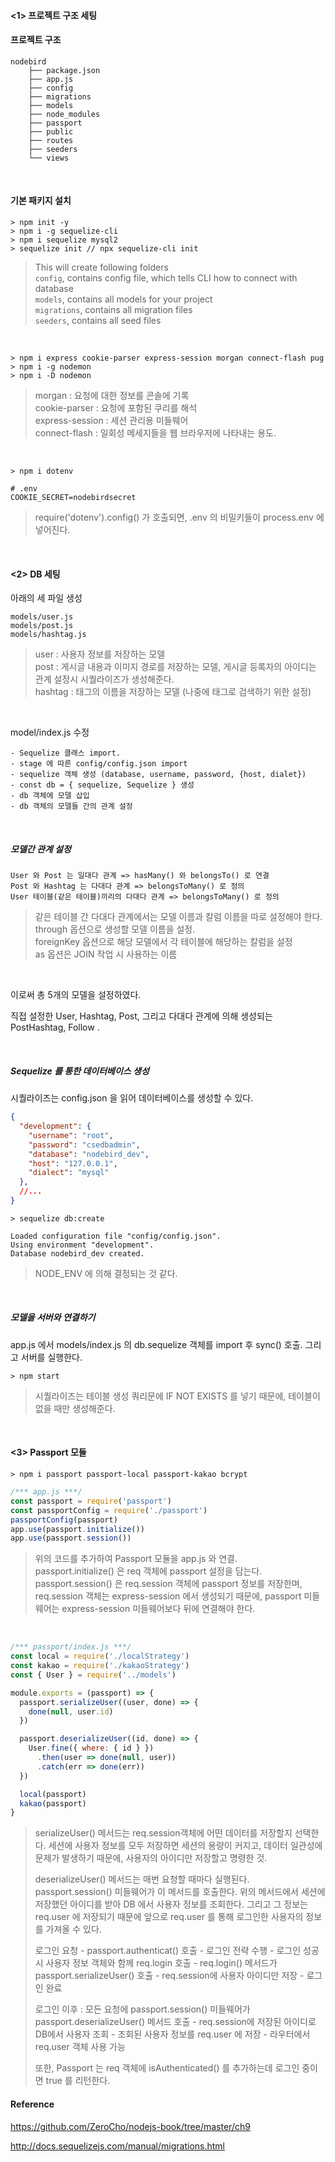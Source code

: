 

#### <1> 프로젝트 구조 세팅

#### 프로젝트 구조

```
nodebird
    ├── package.json
    ├── app.js
    ├── config
    ├── migrations
    ├── models
    ├── node_modules
    ├── passport
    ├── public
    ├── routes
    ├── seeders
    └── views
```

<br>

#### 기본 패키지 설치

```
> npm init -y
> npm i -g sequelize-cli
> npm i sequelize mysql2
> sequelize init // npx sequelize-cli init
```

> This will create following folders<br>`config`, contains config file, which tells CLI how to connect with database<br>`models`, contains all models for your project<br>`migrations`, contains all migration files<br>`seeders`, contains all seed files

<br>

```
> npm i express cookie-parser express-session morgan connect-flash pug
> npm i -g nodemon
> npm i -D nodemon
```

>morgan : 요청에 대한 정보를 콘솔에 기록<br>cookie-parser : 요청에 포함된 쿠리를 해석<br>express-session : 세션 관리용 미들웨어<br>connect-flash : 일회성 메세지들을 웹 브라우저에 나타내는 용도.

<br>

```
> npm i dotenv
```

```
# .env
COOKIE_SECRET=nodebirdsecret
```

> require('dotenv').config() 가 호출되면, .env 의 비밀키들이 process.env 에 넣어진다.

<br>

#### <2> DB 세팅

아래의 세 파일 생성

```
models/user.js
models/post.js
models/hashtag.js
```

> user : 사용자 정보를 저장하는 모델<br>post : 게시글 내용과 이미지 경로를 저장하는 모델, 게시글 등록자의 아이디는 관계 설정시 시퀄라이즈가 생성해준다.<br>hashtag : 태그의 이름을 저장하는 모델 (나중에 태그로 검색하기 위한 설정)

<br>

model/index.js 수정

```
- Sequelize 클래스 import.
- stage 에 따른 config/config.json import
- sequelize 객체 생성 (database, username, password, {host, dialet})
- const db = { sequelize, Sequelize } 생성
- db 객체에 모델 삽입
- db 객체의 모델들 간의 관계 설정
```

<br>

##### 모델간 관계 설정

```
User 와 Post 는 일대다 관계 => hasMany() 와 belongsTo() 로 연결
Post 와 Hashtag 는 다대다 관계 => belongsToMany() 로 정의
User 테이블(같은 테이블)끼리의 다대다 관계 => belongsToMany() 로 정의
```

> 같은 테이블 간 다대다 관계에서는 모델 이름과 칼럼 이름을 따로 설정해야 한다.<br>through 옵션으로 생성할 모델 이름을 설정.<br>foreignKey 옵션으로 해당 모델에서 각 테이블에 해당하는 칼럼을 설정<br>as 옵션은 JOIN 작업 시 사용하는 이름

<br>

이로써 총 5개의 모델을 설정하였다.

직접 설정한 User, Hashtag, Post, 그리고 다대다 관계에 의해 생성되는 PostHashtag, Follow .

<br>

##### Sequelize 를 통한 데이터베이스 생성

시퀄라이즈는 config.json 을 읽어 데이터베이스를 생성할 수 있다.

```json
{
  "development": {
    "username": "root",
    "password": "csedbadmin",
    "database": "nodebird_dev",
    "host": "127.0.0.1",
    "dialect": "mysql"
  },
  //...
}

```

```
> sequelize db:create

Loaded configuration file "config/config.json".
Using environment "development".
Database nodebird_dev created.
```

> NODE_ENV 에 의해 결정되는 것 같다.

<br>

##### 모델을 서버와 연결하기

app.js 에서 models/index.js 의 db.sequelize 객체를 import 후 sync() 호출. 그리고 서버를 실행한다.

```
> npm start
```

> 시퀄라이즈는 테이블 생성 쿼리문에 IF NOT EXISTS 를 넣기 때문에, 테이블이 없을 때만 생성해준다.

<br>

#### <3> Passport 모듈

```
> npm i passport passport-local passport-kakao bcrypt
```



```js
/*** app.js ***/
const passport = require('passport')
const passportConfig = require('./passport')
passportConfig(passport)
app.use(passport.initialize())
app.use(passport.session())
```

> 위의 코드를 추가하여 Passport 모듈을 app.js 와 연결.<br>passport.initialize() 은 req 객체에 passport 설정을 담는다.<br>passport.session() 은 req.session 객체에 passport 정보를 저장한며, req.session 객체는 express-session 에서 생성되기 때문에, passport 미들웨어는 express-session 미들웨어보다 뒤에 연결해야 한다.

<br>

```js
/*** passport/index.js ***/
const local = require('./localStrategy')
const kakao = require('./kakaoStrategy')
const { User } = require('../models')

module.exports = (passport) => {
  passport.serializeUser((user, done) => {
    done(null, user.id)
  })

  passport.deserializeUser((id, done) => {
    User.fine({ where: { id } })
      .then(user => done(null, user))
      .catch(err => done(err))
  })

  local(passport)
  kakao(passport)
}
```

> serializeUser() 메서드는 req.session객체에 어떤 데이터를 저장할지 선택한다. 세션에 사용자 정보를 모두 저장하면 세션의 용량이 커지고, 데이터 일관성에 문제가 발생하기 때문에, 사용자의 아이디만 저장할고 명령한 것.
>
> deserializeUser() 메서드는 매번 요청할 때마다 실행된다. passport.session() 미들웨어가 이 메서드를 호출한다. 위의 메서드에서 세션에 저장했던 아이디를 받아 DB 에서 사용자 정보를 조회한다. 그리고 그 정보는 req.user 에 저장되기 때문에 앞으로 req.user 를 통해 로그인한 사용자의 정보를 가져올 수 있다.
>
> 로그인 요청 - passport.authenticat() 호출 - 로그인 전략 수행 - 로그인 성공 시 사용자 정보 객체와 함께 req.login 호출 - req.login() 메서드가 passport.serializeUser() 호출 - req.session에 사용자 아이디만 저장 - 로그인 완료
>
> 로그인 이후 : 모든 요청에 passport.session() 미들웨어가 passport.deserializeUser() 메서드 호출 - req.session에 저장된 아이디로 DB에서 사용자 조회 - 조회된 사용자 정보를 req.user 에 저장 - 라우터에서 req.user 객체 사용 가능
>
> 또한, Passport 는 req 객체에 isAuthenticated() 를 추가하는데 로그인 중이면 true 를 리턴한다.



#### Reference

<https://github.com/ZeroCho/nodejs-book/tree/master/ch9>

<http://docs.sequelizejs.com/manual/migrations.html>